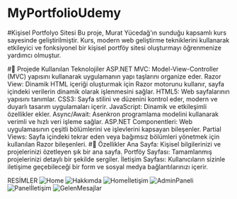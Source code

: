 # MyPortfolioUdemy




#Kişisel Portfolyo Sitesi
Bu proje, Murat Yücedağ'ın sunduğu kapsamlı kurs sayesinde geliştirilmiştir. Kurs, modern web geliştirme tekniklerini kullanarak etkileyici ve fonksiyonel bir kişisel portföy sitesi oluşturmayı öğrenmenize yardımcı olmuştur.

#📌 Projede Kullanılan Teknolojiler
ASP.NET MVC: Model-View-Controller (MVC) yapısını kullanarak uygulamanın yapı taşlarını organize eder.
Razor View: Dinamik HTML içeriği oluşturmak için Razor motorunu kullanır, sayfa içindeki verilerin dinamik olarak işlenmesini sağlar.
HTML5: Web sayfalarının yapısını tanımlar.
CSS3: Sayfa stilini ve düzenini kontrol eder, modern ve duyarlı tasarım uygulamaları içerir.
JavaScript: Dinamik ve etkileşimli özellikler ekler.
Async/Await: Asenkron programlama modelini kullanarak verimli ve hızlı veri işleme sağlar.
ASP.NET Componentleri: Web uygulamasının çeşitli bölümlerini ve işlevlerini kapsayan bileşenler.
Partial Views: Sayfa içindeki tekrar eden veya bağımsız bölümleri yönetmek için kullanılan Razor bileşenleri.
#📂 Özellikler
Ana Sayfa: Kişisel bilgilerinizi ve projelerinizi özetleyen şık bir ana sayfa.
Portföy Sayfası: Tamamlanmış projelerinizi detaylı bir şekilde sergiler.
İletişim Sayfası: Kullanıcıların sizinle iletişime geçebileceği bir form ve sosyal medya bağlantılarınızı içerir.


RESİMLER
![Home](https://github.com/user-attachments/assets/aae86ad8-c7fb-436a-b680-77e408022c11)
![Hakkımda](https://github.com/user-attachments/assets/97ee9868-5715-4b97-9b20-bdd9325654f8)
![Homeİletişim](https://github.com/user-attachments/assets/1aff22f5-9e24-4cc0-84ee-96c2befe0ff5)
![AdminPaneli](https://github.com/user-attachments/assets/4283ff27-9197-43ac-ada9-b79ef3bec42f)
![Panelİletişim](https://github.com/user-attachments/assets/4752a053-5259-4ae3-96e5-bcc53579f9fc)
![GelenMesajlar](https://github.com/user-attachments/assets/4c8a2688-5f7b-4b53-a483-38070dc11e60)
